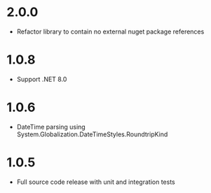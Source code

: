 # 2.0.0
- Refactor library to contain no external nuget package references

# 1.0.8
- Support .NET 8.0

# 1.0.6
- DateTime parsing using System.Globalization.DateTimeStyles.RoundtripKind

# 1.0.5
- Full source code release with unit and integration tests

